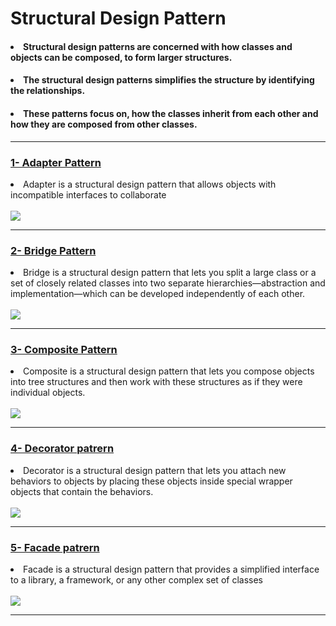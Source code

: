 # Structural Design Pattern
<h4><li>Structural design patterns are concerned with how classes and objects can be composed, to form larger structures.</li></h4>
<h4><li>The structural design patterns simplifies the structure by identifying the relationships.</li> </h4>
<h4><li>These patterns focus on, how the classes inherit from each other and how they are composed from other classes.</li></h4>
<hr>
<h3><a href="adapter pattern">1- Adapter Pattern</a></h3>
<li>
Adapter is a structural design pattern that allows objects with
incompatible interfaces to collaborate
</li>
<br>
<img src="https://www.dofactory.com/img/diagrams/net/adapter.png">
<hr>
<h3><a href="bridge pattern">2- Bridge Pattern </a></h3>
<li>
Bridge is a structural design pattern that lets you split a large
class or a set of closely related classes into two separate
hierarchies—abstraction and implementation—which can be
developed independently of each other.
</li>
<br>
<img src="https://www.baeldung.com/wp-content/uploads/2017/09/zfq_OUu_M.jpg">
<hr>
<h3><a href="composite pattern">3- Composite Pattern </a></h3>
<li>
Composite is a structural design pattern that lets you compose
objects into tree structures and then work with these
structures as if they were individual objects.</li>
<br>
<img src="https://javadevcentral.com/wp-content/uploads/2020/06/CompositeDesignPattern.png?x70018">
<hr>
<h3><a href="decorator patrern">4- Decorator patrern </a></h3>
<li>
Decorator is a structural design pattern that lets you attach
new behaviors to objects by placing these objects inside
special wrapper objects that contain the behaviors.</li>
<br>
<img src="https://www.bogotobogo.com/DesignPatterns/images/decorator/decorator_diagram.gif">
<hr>
<h3><a href="facade pattern">5- Facade patrern </a></h3>
<li>
Facade is a structural design pattern that provides a simplified
interface to a library, a framework, or any other complex set of
classes
</li>
<br>
<img src="https://programmerlib.com/wp-content/uploads/2020/07/facade-1-800x445.png">
<hr>
